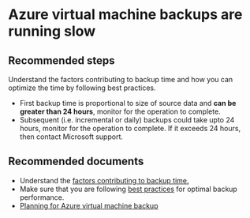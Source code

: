 <properties
	pageTitle="Azure virtual machine backups are running slow"
	description="VM backup performance"
	service="microsoft.recoveryservices"
	resource="vaults"
	authors="trinadhk"
	displayOrder="3"
	selfHelpType="resource"
	supportTopicIds="32553281"
	resourceTags=""
	productPesIds=""
	cloudEnvironments="public"
/>

# Azure virtual machine backups are running slow

## **Recommended steps**
Understand the factors contributing to backup time and how you can optimize the time by following best practices. <br>
* First backup time is proportional to size of source data and **can be greater than 24 hours**, monitor for the operation to complete.
* Subsequent (i.e. incremental or daily) backups could take upto 24 hours, monitor for the operation to complete. If it exceeds 24 hours, then contact Microsoft support. <br> 

## **Recommended documents**
* Understand the [factors contributing to backup time.](https://azure.microsoft.com/documentation/articles/backup-azure-vms-introduction/#total-vm-backup-time)
* Make sure that you are following [best practices](https://azure.microsoft.com/documentation/articles/backup-azure-vms-introduction/#best-practices) for optimal backup performance. 
* [Planning for Azure virtual machine backup](https://azure.microsoft.com/documentation/articles/backup-azure-vms-introduction/)<br>
